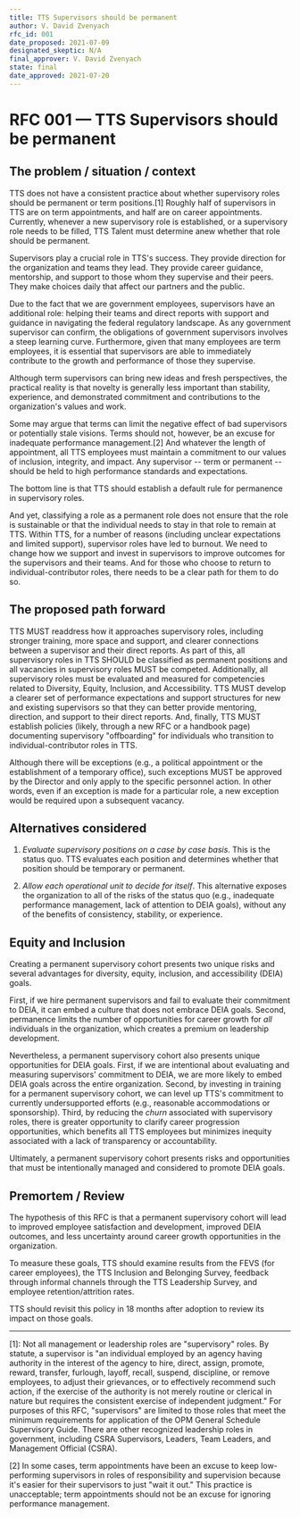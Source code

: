 ```yaml
---
title: TTS Supervisors should be permanent
author: V. David Zvenyach
rfc_id: 001
date_proposed: 2021-07-09
designated_skeptic: N/A
final_approver: V. David Zvenyach
state: final
date_approved: 2021-07-20
---
```


# RFC 001 — TTS Supervisors should be permanent

## The problem / situation / context

TTS does not have a consistent practice about whether supervisory roles should be permanent or term positions.[1] Roughly half of supervisors in TTS are on term appointments, and half are on career appointments. Currently, whenever a new supervisory role is established, or a supervisory role needs to be filled, TTS Talent must determine anew whether that role should be permanent.

Supervisors play a crucial role in TTS's success. They provide direction for the organization and teams they lead. They provide career guidance, mentorship, and support to those whom they supervise and their peers. They make choices daily that affect our partners and the public.

Due to the fact that we are government employees, supervisors have an additional role: helping their teams and direct reports with support and guidance in navigating the federal regulatory landscape. As any government supervisor can confirm, the obligations of government supervisors involves a steep learning curve. Furthermore, given that many employees are term employees, it is essential that supervisors are able to immediately contribute to the growth and performance of those they supervise.

Although term supervisors can bring new ideas and fresh perspectives, the practical reality is that novelty is generally less important than stability, experience, and demonstrated commitment and contributions to the organization's values and work.

Some may argue that terms can limit the negative effect of bad supervisors or potentially stale visions. Terms should not, however, be an excuse for inadequate performance management.[2] And whatever the length of appointment, all TTS employees must maintain a commitment to our values of inclusion, integrity, and impact. Any supervisor -- term or permanent -- should be held to high performance standards and expectations.

The bottom line is that TTS should establish a default rule for permanence in supervisory roles.

And yet, classifying a role as a permanent role does not ensure that the role is sustainable or that the individual needs to stay in that role to remain at TTS. Within TTS, for a number of reasons (including unclear expectations and limited support), supervisor roles have led to burnout. We need to change how we support and invest in supervisors to improve outcomes for the supervisors and their teams. And for those who choose to return to individual-contributor roles, there needs to be a clear path for them to do so.

## The proposed path forward

TTS MUST readdress how it approaches supervisory roles, including stronger training, more space and support, and clearer connections between a supervisor and their direct reports. As part of this, all supervisory roles in TTS SHOULD be classified as permanent positions and all vacancies in supervisory roles MUST be competed. Additionally, all supervisory roles must be evaluated and measured for competencies related to Diversity, Equity, Inclusion, and Accessibility. TTS MUST develop a clearer set of performance expectations and support structures for new and existing supervisors so that they can better provide mentoring, direction, and support to their direct reports. And, finally, TTS MUST establish policies (likely, through a new RFC or a handbook page) documenting supervisory "offboarding" for individuals who transition to individual-contributor roles in TTS.

Although there will be exceptions (e.g., a political appointment or the establishment of a temporary office), such exceptions MUST be approved by the Director and only apply to the specific personnel action. In other words, even if an exception is made for a particular role, a new exception would be required upon a subsequent vacancy.

## Alternatives considered

1. _Evaluate supervisory positions on a case by case basis_. This is the status quo. TTS evaluates each position and determines whether that position should be temporary or permanent.

2. _Allow each operational unit to decide for itself_. This alternative exposes the organization to all of the risks of the status quo (e.g., inadequate performance management, lack of attention to DEIA goals), without any of the benefits of consistency, stability, or experience.

## Equity and Inclusion

Creating a permanent supervisory cohort presents two unique risks and several advantages for diversity, equity, inclusion, and accessibility (DEIA) goals.

First, if we hire permanent supervisors and fail to evaluate their commitment to DEIA, it can embed a culture that does not embrace DEIA goals. Second, permanence limits the number of opportunities for career growth for _all_ individuals in the organization, which creates a premium on leadership development.

Nevertheless, a permanent supervisory cohort also presents unique opportunities for DEIA goals. First, if we are intentional about evaluating and measuring supervisors' commitment to DEIA, we are more likely to embed DEIA goals across the entire organization. Second, by investing in training for a permanent supervisory cohort, we can level up TTS's commitment to currently undersupported efforts (e.g., reasonable accommodations or sponsorship). Third, by reducing the _churn_ associated with supervisory roles, there is greater opportunity to clarify career progression opportunities, which benefits all TTS employees but minimizes inequity associated with a lack of transparency or accountability.

Ultimately, a permanent supervisory cohort presents risks and opportunities that must be intentionally managed and considered to promote DEIA goals.

## Premortem / Review

The hypothesis of this RFC is that a permanent supervisory cohort will lead to improved employee satisfaction and development, improved DEIA outcomes, and less uncertainty around career growth opportunities in the organization.

To measure these goals, TTS should examine results from the FEVS (for career employees), the TTS Inclusion and Belonging Survey, feedback through informal channels through the TTS Leadership Survey, and employee retention/attrition rates.

TTS should revisit this policy in 18 months after adoption to review its impact on those goals.

---

[1]: Not all management or leadership roles are "supervisory" roles. By statute, a supervisor is "an individual employed by an agency having authority in the interest of the agency to hire, direct, assign, promote, reward, transfer, furlough, layoff, recall, suspend, discipline, or remove employees, to adjust their grievances, or to effectively recommend such action, if the exercise of the authority is not merely routine or clerical in nature but requires the consistent exercise of independent judgment." For purposes of this RFC, "supervisors" are limited to those roles that meet the minimum requirements for application of the OPM General Schedule Supervisory Guide. There are other recognized leadership roles in government, including CSRA Supervisors, Leaders, Team Leaders, and Management Official (CSRA).

[2] In some cases, term appointments have been an excuse to keep low-performing supervisors in roles of responsibility and supervision because it's easier for their supervisors to just "wait it out." This practice is unacceptable; term appointments should not be an excuse for ignoring performance management.
